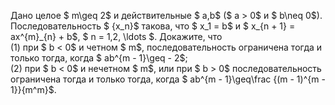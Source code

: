 Дано целое $ m\geq 2$ и действительные $ a,b$ ($ a  &gt;  0$ и $ b\neq 0$). Последовательность $ \{x_n\}$ такова, что $ x_1 = b$ и $ x_{n + 1} = ax^{m}_{n} + b$, $ n = 1,2, \ldots $. Докажите, что
<br> (1) при $ b  &lt;  0$ и четном $ m$, последовательность ограничена тогда и только тогда, когда $ ab^{m - 1}\geq - 2$;
<br> (2) при $ b  &lt;  0$ и нечетном $ m$, или при $ b  &gt;  0$ последовательность ограничена тогда и только тогда, когда $ ab^{m - 1}\geq\frac {(m - 1)^{m - 1}}{m^m}$.